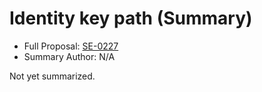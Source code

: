 # Identity key path (Summary)

* Full Proposal: [SE-0227](https://github.com/apple/swift-evolution/blob/main/proposals/0227-identity-keypath.md)
* Summary Author: N/A

Not yet summarized.
